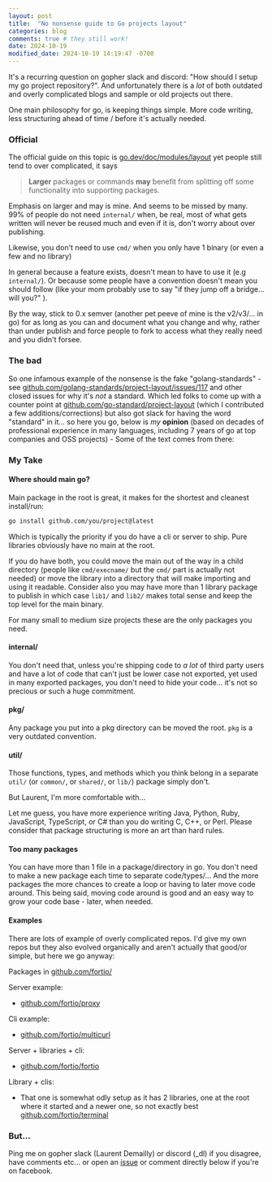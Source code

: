 ```yaml
---
layout: post
title:  "No nonsense guide to Go projects layout"
categories: blog
comments: true # they still work!
date: 2024-10-19
modified_date: 2024-10-19 14:19:47 -0700
---
```


It's a recurring question on gopher slack and discord: "How should I setup my go project repository?".
And unfortunately there is a *lot* of both outdated and overly complicated blogs and sample or old projects out there.

One main philosophy for go, is keeping things simple. More code writing, less structuring ahead of time / before it's actually needed.

### Official

The official guide on this topic is [go.dev/doc/modules/layout](https://go.dev/doc/modules/layout) yet people still tend to over complicated, it says

> **Larger** packages or commands **may** benefit from splitting off some functionality into supporting packages.

Emphasis on larger and may is mine. And seems to be missed by many. 99% of people do not need `internal/` when, be real, most of what gets written will never be reused much and even if it is, don't worry about over publishing.

Likewise, you don't need to use `cmd/` when you only have 1 binary (or even a few and no library)

In general because a feature exists, doesn't mean to have to use it (e.g `internal/`). Or because some people have a convention doesn't mean you should follow (like your mom probably use to say "if they jump off a bridge... will you?" ).


By the way, stick to 0.x semver (another pet peeve of mine is the v2/v3/... in go) for as long as you can and document what you change and why, rather than under publish and force people to fork to access what they really need and you didn't forsee.

### The bad

So one infamous example of the nonsense is the fake "golang-standards" - see [github.com/golang-standards/project-layout/issues/117](https://github.com/golang-standards/project-layout/issues/117) and other closed issues for why it's _not_ a standard. Which led folks to come up with a counter point at [github.com/go-standard/project-layout](https://github.com/go-standard/project-layout) (which I contributed a few additions/corrections) but also got slack for having the word "standard" in it... so here you go, below is _my_ **opinion** (based on decades of professional experience in many languages, including 7 years of go at top companies and OSS projects) - Some of the text comes from there:

### My Take

#### Where should main go?

Main package in the root is great, it makes for the shortest and cleanest install/run:
```sh
go install github.com/you/project@latest
```
Which is typically the priority if you do have a cli or server to ship. Pure libraries obviously have no main at the root.

If you do have both, you could move the main out of the way in a child directory (people like `cmd/execname/` but the `cmd/` part is actually not needed) or move the library into a directory that will make importing and using it readable. Consider also you may have more than 1 library package to publish in which case `lib1/` and `lib2/` makes total sense and keep the top level for the main binary.

For many small to medium size projects these are the only packages you need.

#### internal/

You don't need that, unless you're shipping code to _a lot_ of third party users and have a lot of code that can't just be lower case not exported, yet used in many exported packages, you don't need to hide your code... it's not so precious or such a huge commitment.

#### pkg/

Any package you put into a pkg directory can be moved the root.
`pkg` is a very outdated convention.

#### util/

Those functions, types, and methods which you think belong in a separate `util/` (or `common/`, or `shared/`, or `lib/`) package simply don't.

But Laurent, I'm more comfortable with...

Let me guess, you have more experience writing Java, Python, Ruby, JavaScript, TypeScript, or C# than you do writing C, C++, or Perl. Please consider that package structuring is more an art than hard rules.

#### Too many packages

You can have more than 1 file in a package/directory in go. You don't need to make a new package each time to separate code/types/... And the more packages the more chances to create a loop or having to later move code around. This being said, moving code around is good and an easy way to grow your code base - later, when needed.

#### Examples

There are lots of example of overly complicated repos. I'd give my own repos but they also evolved organically and aren't actually that good/or simple, but here we go anyway:

Packages in [github.com/fortio/](http://github.com/fortio/)

Server example:
- [github.com/fortio/proxy](https://github.com/fortio/proxy)

Cli example:
- [github.com/fortio/multicurl](https://github.com/fortio/multicurl)

Server + libraries + cli:
- [github.com/fortio/fortio](https://github.com/fortio/fortio)

Library + clis:
- That one is somewhat odly setup as it has 2 libraries, one at the root where it started and a newer one, so not exactly best [github.com/fortio/terminal](https://github.com/fortio/terminal)


### But...

Ping me on gopher slack (Laurent Demailly) or discord (_dl) if you disagree, have comments etc... or open an [issue](https://github.com/ldemailly/laurentsv/issues)
or comment directly below if you're on facebook.

